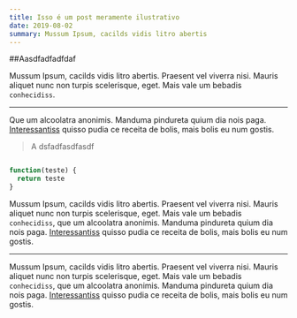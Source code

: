 ```yaml
---
title: Isso é um post meramente ilustrativo
date: 2019-08-02
summary: Mussum Ipsum, cacilds vidis litro abertis
---
```


##Aasdfadfadfdaf

Mussum Ipsum, cacilds vidis litro abertis. Praesent vel viverra nisi. Mauris aliquet nunc non turpis scelerisque, eget. Mais vale um bebadis `conhecidiss`.
___
Que um alcoolatra anonimis. Manduma pindureta quium dia nois paga. [Interessantiss][0] quisso pudia ce receita de bolis, mais bolis eu num gostis.

>A dsfadfasdfasdf

```javascript

function(teste) {
  return teste
}

```

Mussum Ipsum, cacilds vidis litro abertis. Praesent vel viverra nisi. Mauris aliquet nunc non turpis scelerisque, eget. Mais vale um bebadis `conhecidiss`, que um alcoolatra anonimis. Manduma pindureta quium dia nois paga. [Interessantiss][0] quisso pudia ce receita de bolis, mais bolis eu num gostis.
___

Mussum Ipsum, cacilds vidis litro abertis. Praesent vel viverra nisi. Mauris aliquet nunc non turpis scelerisque, eget. Mais vale um bebadis `conhecidiss`, que um alcoolatra anonimis. Manduma pindureta quium dia nois paga. [Interessantiss][0] quisso pudia ce receita de bolis, mais bolis eu num gostis.

[0]: https://www.google.com
